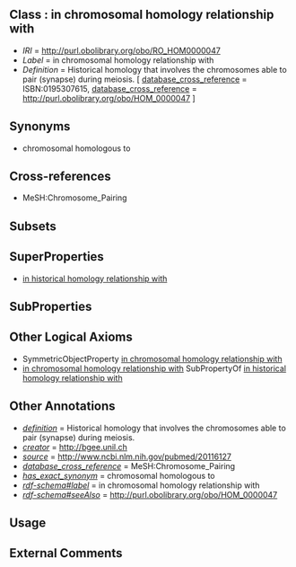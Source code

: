 
## Class : in chromosomal homology relationship with

 * *IRI* = http://purl.obolibrary.org/obo/RO_HOM0000047
 * *Label* = in chromosomal homology relationship with
 * *Definition* = Historical homology that involves the chromosomes able to pair (synapse) during meiosis. [ [database_cross_reference](../../ef/oboInOwl#hasDbXref.md) = ISBN:0195307615, [database_cross_reference](../../ef/oboInOwl#hasDbXref.md) = http://purl.obolibrary.org/obo/HOM_0000047 ]

## Synonyms

 * chromosomal homologous to

## Cross-references

 * MeSH:Chromosome_Pairing

## Subsets


## SuperProperties

 * [in historical homology relationship with](../../RO/07/RO_HOM0000007.md)

## SubProperties


## Other Logical Axioms

 * SymmetricObjectProperty [in chromosomal homology relationship with](../../RO/47/RO_HOM0000047.md)
 * [in chromosomal homology relationship with](../../RO/47/RO_HOM0000047.md) SubPropertyOf [in historical homology relationship with](../../RO/07/RO_HOM0000007.md)

## Other Annotations

 * *[definition](../../IAO/15/IAO_0000115.md)* = Historical homology that involves the chromosomes able to pair (synapse) during meiosis.
 * *[creator](../../or/creator.md)* = http://bgee.unil.ch
 * *[source](../../ce/source.md)* = http://www.ncbi.nlm.nih.gov/pubmed/20116127
 * *[database_cross_reference](../../ef/oboInOwl#hasDbXref.md)* = MeSH:Chromosome_Pairing
 * *[has_exact_synonym](../../ym/oboInOwl#hasExactSynonym.md)* = chromosomal homologous to
 * *[rdf-schema#label](../../el/rdf-schema#label.md)* = in chromosomal homology relationship with
 * *[rdf-schema#seeAlso](../../so/rdf-schema#seeAlso.md)* = http://purl.obolibrary.org/obo/HOM_0000047

## Usage


## External Comments

